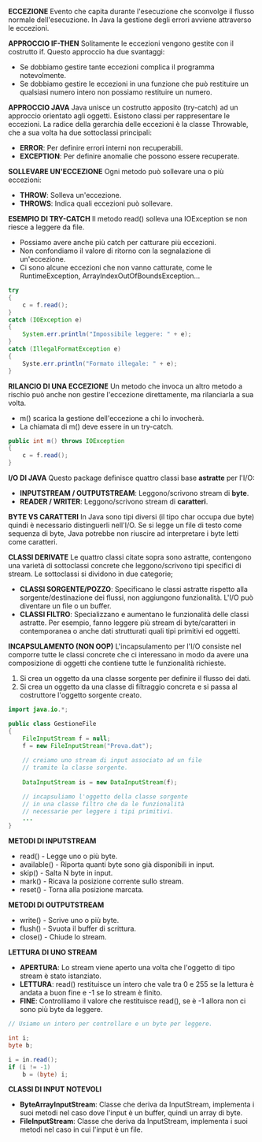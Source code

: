 **ECCEZIONE**
Evento che capita durante l'esecuzione che sconvolge il flusso normale dell'esecuzione.
In Java la gestione degli errori avviene attraverso le eccezioni.

**APPROCCIO IF-THEN**
Solitamente le eccezioni vengono gestite con il costrutto if. Questo approccio ha due svantaggi:
- Se dobbiamo gestire tante eccezioni complica il programma notevolmente.
- Se dobbiamo gestire le eccezioni in una funzione che può restituire un qualsiasi numero intero non possiamo restituire un numero.

**APPROCCIO JAVA**
Java unisce un costrutto apposito (try-catch) ad un approccio orientato agli oggetti.
Esistono classi per rappresentare le eccezioni. La radice della gerarchia delle eccezioni è la classe Throwable, che a sua volta ha due sottoclassi principali:
- **ERROR**: Per definire errori interni non recuperabili.
- **EXCEPTION**: Per definire anomalie che possono essere recuperate.

**SOLLEVARE UN'ECCEZIONE**
Ogni metodo può sollevare una o più eccezioni:
- **THROW**: Solleva un'eccezione.
- **THROWS**: Indica quali eccezioni può sollevare.

**ESEMPIO DI TRY-CATCH**
Il metodo read() solleva una IOException se non riesce a leggere da file.
- Possiamo avere anche più catch per catturare più eccezioni.
- Non confondiamo il valore di ritorno con la segnalazione di un'eccezione.
- Ci sono alcune eccezioni che non vanno catturate, come le RuntimeException, ArrayIndexOutOfBoundsException...

``` Java
try
{
	c = f.read();
}
catch (IOException e)
{
	System.err.println("Impossibile leggere: " + e);
}
catch (IllegalFormatException e)
{
	Syste.err.println("Formato illegale: " + e);
}
```

**RILANCIO DI UNA ECCEZIONE**
Un metodo che invoca un altro metodo a rischio può anche non gestire l'eccezione direttamente, ma rilanciarla a sua volta.
- m() scarica la gestione dell'eccezione a chi lo invocherà.
- La chiamata di m() deve essere in un try-catch.

``` Java
public int m() throws IOException
{
	c = f.read();
}
```

**I/O DI JAVA**
Questo package definisce quattro classi base **astratte** per l'I/O:
- **INPUTSTREAM / OUTPUTSTREAM**: Leggono/scrivono stream di **byte**.
- **READER / WRITER**: Leggono/scrivono stream di **caratteri**.

**BYTE VS CARATTERI**
In Java sono tipi diversi (il tipo char occupa due byte) quindi è necessario distinguerli nell'I/O.
Se si legge un file di testo come sequenza di byte, Java potrebbe non riuscire ad interpretare i byte letti come caratteri.

**CLASSI DERIVATE**
Le quattro classi citate sopra sono astratte, contengono una varietà di sottoclassi concrete che leggono/scrivono tipi specifici di stream. Le sottoclassi si dividono in due categorie;
- **CLASSI SORGENTE/POZZO**: Specificano le classi astratte rispetto alla sorgente/destinazione dei flussi, non aggiungono funzionalità. L'I/O può diventare un file o un buffer.
- **CLASSI FILTRO**: Specializzano e aumentano le funzionalità delle classi astratte. Per esempio, fanno leggere più stream di byte/caratteri in contemporanea o anche dati strutturati quali tipi primitivi ed oggetti.

**INCAPSULAMENTO (NON OOP)**
L'incapsulamento per l'I/O consiste nel comporre tutte le classi concrete che ci interessano in modo da avere una composizione di oggetti che contiene tutte le funzionalità richieste.
1) Si crea un oggetto da una classe sorgente per definire il flusso dei dati.
2) Si crea un oggetto da una classe di filtraggio concreta e si passa al costruttore l'oggetto sorgente creato.

``` Java
import java.io.*;

public class GestioneFile
{
	FileInputStream f = null;
	f = new FileInputStream("Prova.dat");
	
	// creiamo uno stream di input associato ad un file
	// tramite la classe sorgente.
	
	DataInputStream is = new DataInputStream(f);

	// incapsuliamo l'oggetto della classe sorgente
	// in una classe filtro che da le funzionalità
	// necessarie per leggere i tipi primitivi.
	...
}
```

**METODI DI INPUTSTREAM**
- read() - Legge uno o più byte.
- available() - Riporta quanti byte sono già disponibili in input.
- skip() - Salta N byte in input.
- mark() - Ricava la posizione corrente sullo stream.
- reset() - Torna alla posizione marcata.

**METODI DI OUTPUTSTREAM**
- write() - Scrive uno o più byte.
- flush() - Svuota il buffer di scrittura.
- close() - Chiude lo stream.

**LETTURA DI UNO STREAM**
- **APERTURA**: Lo stream viene aperto una volta che l'oggetto di tipo stream è stato istanziato.
- **LETTURA**: read() restituisce un intero che vale tra 0 e 255 se la lettura è andata a buon fine e -1 se lo stream è finito.
- **FINE**: Controlliamo il valore che restituisce read(), se è -1 allora non ci sono più byte da leggere.

``` Java
// Usiamo un intero per controllare e un byte per leggere.

int i;
byte b;

i = in.read();
if (i != -1)
	b = (byte) i;
```

**CLASSI DI INPUT NOTEVOLI**
- **ByteArrayInputStream**: Classe che deriva da InputStream, implementa i suoi metodi nel caso dove l'input è un buffer, quindi un array di byte.
- **FileInputStream**: Classe che deriva da InputStream, implementa i suoi metodi nel caso in cui l'input è un file.

